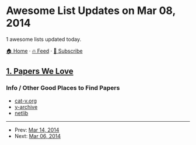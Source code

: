 # Awesome List Updates on Mar 08, 2014

1 awesome lists updated today.

[🏠 Home](/README.md) · [🔥 Feed](https://test.trackawesomelist.com/feed.xml) · [📮 Subscribe](https://trackawesomelist.us17.list-manage.com/subscribe?u=d2f0117aa829c83a63ec63c2f&id=36a103854c)



## [1. Papers We Love](/content/papers-we-love/papers-we-love/README.md)

### Info / Other Good Places to Find Papers

*   [cat-v.org](http://doc.cat-v.org/)
*   [y-archive](http://yarchive.net/comp/index.html)
*   [netlib](http://www.netlib.org/)

---

- Prev: [Mar 14, 2014](/content/2014/03/14/README.md)
- Next: [Mar 06, 2014](/content/2014/03/06/README.md)